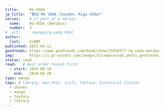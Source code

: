 ```yaml
---
title:     RG-VEDA 
jp_title:  "聖伝-RG VEDA (Seiden: Rigu Vēda)"
series:    # if part of a series
  name:    RG-VEDA (Omnibus)
  number:  3
#  url:     /manga/rg-veda.html
author: 
  last:    CLAMP
published: 2017-04-11 
goodreads: https://www.goodreads.com/book/show/29358377-rg-veda-omnibus-volume-2
img:       https://i.gr-assets.com/images/S/compressed.photo.goodreads.com/books/1457291257i/29358377._SX120_.jpg
status: read
read:   # must order recent first
  - start: 2019-08-16  
    end:   2019-08-20 
type: manga
tags: # library, own-this, scifi, fantasy, historical-fiction
  - shonen
  - manga
  - fantasy
  - library
---
```


